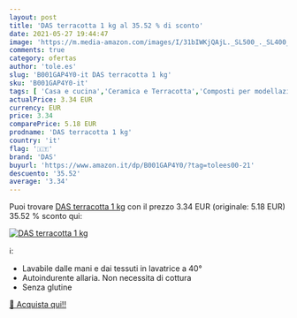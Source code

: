 ```yaml
---
layout: post
title: 'DAS terracotta 1 kg al 35.52 % di sconto'
date: 2021-05-27 19:44:47
image: 'https://m.media-amazon.com/images/I/31bIWKjQAjL._SL500_._SL400_.jpg'
comments: true
category: ofertas
author: 'tole.es'
slug: 'B001GAP4Y0-it DAS terracotta 1 kg'
sku: 'B001GAP4Y0-it'
tags: [ 'Casa e cucina','Ceramica e Terracotta','Composti per modellazione','Hobby creativi','Scultura','das', ]
actualPrice: 3.34 EUR
currency: EUR
price: 3.34
comparePrice: 5.18 EUR
prodname: 'DAS terracotta 1 kg'
country: 'it'
flag: '🇮🇹'
brand: 'DAS'
buyurl: 'https://www.amazon.it/dp/B001GAP4Y0/?tag=tolees00-21'
descuento: '35.52'
average: '3.34'
---
```


Puoi trovare [DAS terracotta 1 kg](https://www.amazon.it/dp/B001GAP4Y0/?tag=tolees00-21) con il prezzo 3.34 EUR (originale: 5.18 EUR) 35.52 % sconto qui:

[![DAS terracotta 1 kg](https://m.media-amazon.com/images/I/31bIWKjQAjL._SL500_._SL400_.jpg)](https://www.amazon.it/dp/B001GAP4Y0/?tag=tolees00-21)

ℹ️:

- Lavabile dalle mani e dai tessuti in lavatrice a 40°
- Autoindurente allaria. Non necessita di cottura
- Senza glutine

[🛒 Acquista qui!!](https://www.amazon.it/dp/B001GAP4Y0/?tag=tolees00-21)
